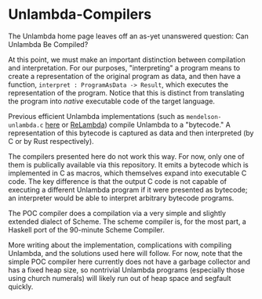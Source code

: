 # Unlambda-Compilers

The Unlambda home page leaves off an as-yet unanswered question: Can Unlambda Be Compiled?

At this point, we must make an important distinction between compilation and interpretation. For our purposes,
"interpreting" a program means to create a representation of the original program as data, and then have a function,
`interpret : ProgramAsData -> Result`, which executes the representation of the program. Notice that this is
distinct from translating the program into _native_ executable code of the target language.

Previous efficient Unlambda implementations (such as `mendelson-unlambda.c` [here](ftp://ftp.madore.org/pub/madore/unlambda/contrib/) or [ReLambda](https://github.com/MattX/relambda)) compile Unlambda to a "bytecode." A representation of
this bytecode is captured as data and then interpreted (by C or by Rust respectively).

The compilers presented here do not work this way. For now, only one of them is publically available via 
this repository. It emits a bytecode which is implemented in C as macros, which themselves expand into 
executable C code. The key difference is that the output C code is not capable of executing a different Unlambda program
if it were presented as bytecode; an interpreter would be able to interpret arbitrary bytecode programs.

The POC compiler does a compilation via a very simple and slightly extended dialect of Scheme. The
scheme compiler is, for the most part, a Haskell port of the 90-minute Scheme Compiler.

More writing about the implementation, complications with compiling Unlambda, and the solutions used here will
follow. For now, note that the simple POC compiler here currently does not have a garbage collector and has a
fixed heap size, so nontrivial Unlambda programs (especially those using church numerals) will likely run out of
heap space and segfault quickly.

